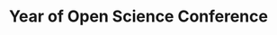 ---
layout: event
title: Year of Open Science Conference
type: conference
description: |
  The Center for Open Science (COS), in collaboration with NASA, hosted a no-cost, online culminating conference on March 21 and 22, 2024, to showcase the outcomes, coalition-building efforts, and ongoing work stemming from the 2023 Year of Open Science (YOS)
external: https://www.cos.io/yos-conference

date_start: 2024-03-21
date_end: 2024-03-22

location:
  name: Center for Open Science
  city: Charlottesville
  country: USA 

contributions:
  talks:
  - 
    speakers:
    - iramosp
    - yochannah
    title: "Using the OLS training programme as launch pad for NASA TOPS Open Science 101 cohorts"
    slides: https://zenodo.org/records/10884382
---